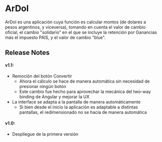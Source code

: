 # ArDol

ArDol es una aplicación cuya función es calcular montos (de dolares a pesos argentinos, y viceversa), tomando en cuenta el valor de cambio oficial, el cambio "solidario" en el que se incluye la retención por Ganancias más el impuesto PAIS, y el valor de cambio "blue".

## Release Notes

#### v1.1:
- Remoción del botón Convertir
  - Ahora el cálculo se hace de manera automática sin necesidad de presionar ningún botón
  - Este cambio fue hecho para aprovechar la mecánica del two-way binding de Angular y mejorar la UX
- La interface se adapta a la pantalla de manera automáticamente
  - Si bien desde el inicio la aplicación es adaptable a distintas pantallas, el redimensionado no se hacía de manera automática
#### v1.0:
- Despliegue de la primera versión
